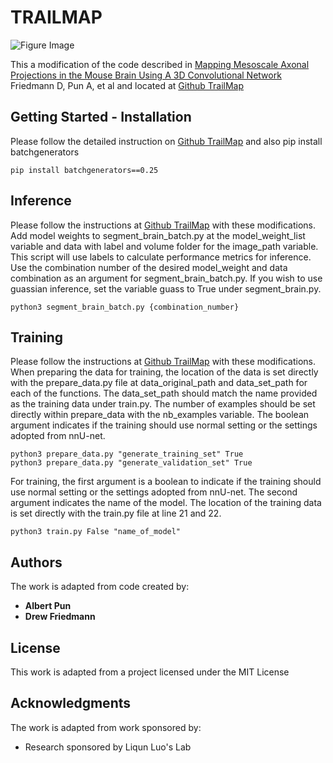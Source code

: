 
# TRAILMAP

![Figure Image](https://www.biorxiv.org/content/biorxiv/early/2019/10/21/812644/F3.large.jpg?width=800&height=600&carousel=1)

This a modification of the code described in  [Mapping Mesoscale Axonal Projections in the Mouse Brain Using A 3D Convolutional Network](https://www.biorxiv.org/content/10.1101/812644v1.full) Friedmann D, Pun A, et al and located at [Github TrailMap](https://github.com/AlbertPun/TRAILMAP)

## Getting Started - Installation

Please follow the detailed instruction on [Github TrailMap](https://github.com/AlbertPun/TRAILMAP) and also pip install batchgenerators

```
pip install batchgenerators==0.25
```

## Inference

Please follow the instructions at [Github TrailMap](https://github.com/AlbertPun/TRAILMAP) with these modifications. Add model weights to segment_brain_batch.py at the model_weight_list variable and data with label and volume folder for the image_path variable. This script will use labels to calculate performance metrics for inference. Use the combination number of the desired model_weight and data combination as an argument for segment_brain_batch.py. If you wish to use guassian inference, set the variable guass to True under segment_brain.py. 

```
python3 segment_brain_batch.py {combination_number}

```

## Training

Please follow the instructions at [Github TrailMap](https://github.com/AlbertPun/TRAILMAP) with these modifications. When preparing the data for training, the location of the  data is set directly with the prepare_data.py file at data_original_path and data_set_path for each of the functions. The data_set_path should match the name provided as the training data under train.py. The number of examples should be set directly within prepare_data with the nb_examples variable. The boolean argument indicates if the training should use normal setting or the settings adopted from nnU-net. 

```
python3 prepare_data.py "generate_training_set" True
python3 prepare_data.py "generate_validation_set" True
```

For training, the first argument is a boolean to indicate if the training should use normal setting or the settings adopted from nnU-net. The second argument indicates the name of the model. The location of the training data is set directly with the train.py file at line 21 and 22. 

```
python3 train.py False "name_of_model"
```


## Authors
The work is adapted from code created by: 
* **Albert Pun**
* **Drew Friedmann**

## License
This work is adapted from a project licensed under the MIT License

## Acknowledgments
The work is adapted from work sponsored by: 
* Research sponsored by Liqun Luo's Lab

